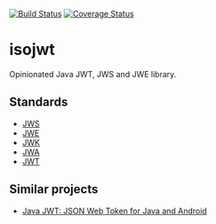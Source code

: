 [![Build Status](https://travis-ci.org/isocom/isojwt.svg?branch=master)](https://travis-ci.org/isocom/isojwt)
[![Coverage Status](https://coveralls.io/repos/github/isocom/isojwt/badge.svg?branch=master)](https://coveralls.io/github/isocom/isojwt?branch=master)

# isojwt
Opinionated Java JWT, JWS and JWE library.

## Standards

* [JWS](https://tools.ietf.org/html/rfc7515)
* [JWE](https://tools.ietf.org/html/rfc7516)
* [JWK](https://tools.ietf.org/html/rfc7517)
* [JWA](https://tools.ietf.org/html/rfc7518)
* [JWT](https://tools.ietf.org/html/rfc7519)

## Similar projects

* [Java JWT: JSON Web Token for Java and Android](https://github.com/jwtk/jjwt)


